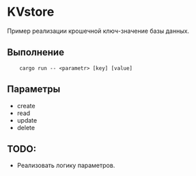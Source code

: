 # KVstore

Пример реализации крошечной ключ-значение базы данных.

## Выполнение

```shell
	cargo run -- <parametr> [key] [value]
```

## Параметры

* create
* read
* update
* delete

## TODO:

- Реализовать логику параметров.
